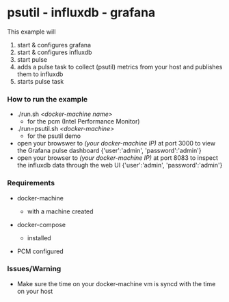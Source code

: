 # psutil - influxdb - grafana

This example will

1.  start & configures grafana
2.  start & configures influxdb
3.  start pulse
4.  adds a pulse task to collect (psutil) metrics from your host and publishes them to influxdb
5. starts pulse task

### How to run the example

- ./run.sh *\<docker-machine name\>* 
  - for the pcm (Intel Performance Monitor)
- ./run=psutil.sh *\<docker-machine\>*
  - for the psutil demo
- open your browswer to *(your docker-machine IP)* at port 3000 to view the Grafana pulse dashboard {'user':'admin', 'password':'admin'}
- open your browser to *(your docker-machine IP)* at port 8083 to inspect the influxdb data through the web UI {'user':'admin', 'password':'admin'}

### Requirements
- docker-machine 
    + with a machine created

- docker-compose
    + installed

- PCM configured

### Issues/Warning

- Make sure the time on your docker-machine vm is syncd with the time on your host 


   

